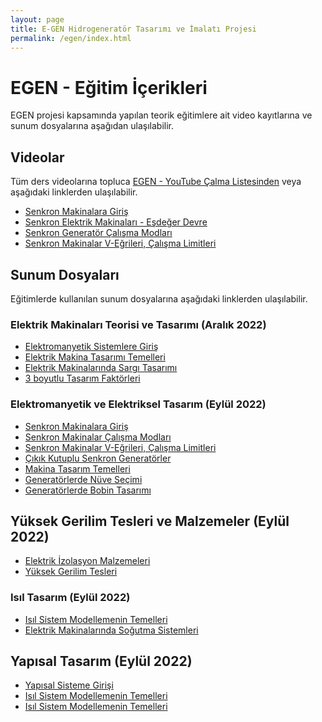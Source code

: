 ```yaml
---
layout: page
title: E-GEN Hidrogeneratör Tasarımı ve İmalatı Projesi
permalink: /egen/index.html
---
```


# EGEN - Eğitim İçerikleri

EGEN projesi kapsamında yapılan teorik eğitimlere ait video kayıtlarına ve sunum dosyalarına aşağıdan ulaşılabilir.

## Videolar

Tüm ders videolarına topluca [EGEN - YouTube Çalma Listesinden](https://www.youtube.com/playlist?list=PLCo39oJ_0NZ69-NRvTFrR9e2I9JbOsNEf) veya aşağıdaki linklerden ulaşılabilir.


- [Senkron Makinalara Giriş](https://youtu.be/Z9ke5JNLu2g)
- [Senkron Elektrik Makinaları - Eşdeğer Devre](https://youtu.be/St4IGgpi8gQ)
- [Senkron Generatör Çalışma Modları](https://youtu.be/eXMwzlCnZbI)
- [Senkron Makinalar V-Eğrileri, Çalışma Limitleri](https://www.youtube.com/watch?v=avnVYaQIRaI)

## Sunum Dosyaları

Eğitimlerde kullanılan sunum dosyalarına aşağıdaki linklerden ulaşılabilir.

### Elektrik Makinaları Teorisi ve Tasarımı (Aralık 2022)

- [Elektromanyetik Sistemlere Giriş](http://keysan.me/presentations/egen_elektrik_makinalari_giris.html)
- [Elektrik Makina Tasarımı Temelleri](http://keysan.me/presentations/egen_makina_tasarimi_temelleri.html)
- [Elektrik Makinalarında Sargı Tasarımı](http://keysan.me/presentations/egen_sargi_tasarimi.html)
- [3 boyutlu Tasarım Faktörleri](http://keysan.me/presentations/egen_3D_tasarim.html)


### Elektromanyetik ve Elektriksel Tasarım (Eylül 2022)

- [Senkron Makinalara Giriş](http://keysan.me/presentations/egen_senkron_makina_giris.html)
- [Senkron Makinalar Çalışma Modları](http://keysan.me/presentations/egen_senkron_makina_operasyon.html)
- [Senkron Makinalar V-Eğrileri, Çalışma Limitleri](http://keysan.me/presentations/egen_senkron_v_curve.html)
- [Çıkık Kutuplu Senkron Generatörler](http://keysan.me/presentations/egen_senkron_cikik_kutup.html)
- [Makina Tasarım Temelleri](http://keysan.me/presentations/egen_makina_tasarimi_temelleri.html)
- [Generatörlerde Nüve Seçimi](http://keysan.me/presentations/files/egen/egen_nuve_secimi.pdf)
- [Generatörlerde Bobin Tasarımı](http://keysan.me/presentations/files/egen/egen_bobin_tasarimi.pdf)

## Yüksek Gerilim Tesleri ve Malzemeler (Eylül 2022)

- [Elektrik İzolasyon Malzemeleri](http://keysan.me/presentations/files/egen/egen_elektrik_izolasyon.pdf)
- [Yüksek Gerilim Tesleri](http://keysan.me/presentations/files/egen/egen_izolasyon_testleri.pdf)

### Isıl Tasarım (Eylül 2022)

- [Isıl Sistem Modellemenin Temelleri](http://keysan.me/presentations/files/egen/egen_isil_tasarim_1.pdf)
- [Elektrik Makinalarında Soğutma Sistemleri](http://keysan.me/presentations/files/egen/egen_isil_tasarim_2.pdf)

## Yapısal Tasarım (Eylül 2022)

- [Yapısal Sisteme Girişi](http://keysan.me/presentations/files/egen/egen_yapisal_giris.pdf)
- [Isıl Sistem Modellemenin Temelleri](http://keysan.me/presentations/files/egen/egen_yapisal_baglanti?elemanlari.pdf)
- [Isıl Sistem Modellemenin Temelleri](http://keysan.me/presentations/files/egen/egen_yapisal_analiz.pdf)
